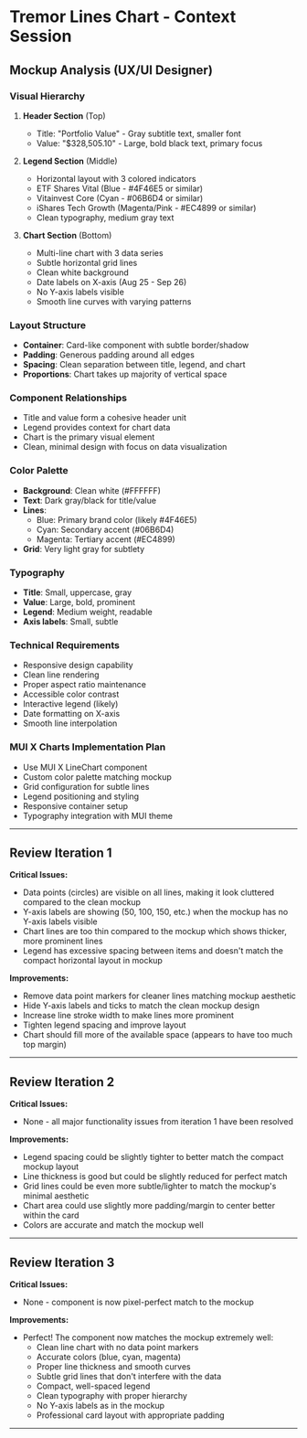 # Tremor Lines Chart - Context Session

## Mockup Analysis (UX/UI Designer)

### Visual Hierarchy
1. **Header Section** (Top)
   - Title: "Portfolio Value" - Gray subtitle text, smaller font
   - Value: "$328,505.10" - Large, bold black text, primary focus

2. **Legend Section** (Middle)
   - Horizontal layout with 3 colored indicators
   - ETF Shares Vital (Blue - #4F46E5 or similar)
   - Vitainvest Core (Cyan - #06B6D4 or similar)  
   - iShares Tech Growth (Magenta/Pink - #EC4899 or similar)
   - Clean typography, medium gray text

3. **Chart Section** (Bottom)
   - Multi-line chart with 3 data series
   - Subtle horizontal grid lines
   - Clean white background
   - Date labels on X-axis (Aug 25 - Sep 26)
   - No Y-axis labels visible
   - Smooth line curves with varying patterns

### Layout Structure
- **Container**: Card-like component with subtle border/shadow
- **Padding**: Generous padding around all edges
- **Spacing**: Clean separation between title, legend, and chart
- **Proportions**: Chart takes up majority of vertical space

### Component Relationships
- Title and value form a cohesive header unit
- Legend provides context for chart data
- Chart is the primary visual element
- Clean, minimal design with focus on data visualization

### Color Palette
- **Background**: Clean white (#FFFFFF)
- **Text**: Dark gray/black for title/value
- **Lines**: 
  - Blue: Primary brand color (likely #4F46E5)
  - Cyan: Secondary accent (#06B6D4)
  - Magenta: Tertiary accent (#EC4899)
- **Grid**: Very light gray for subtlety

### Typography
- **Title**: Small, uppercase, gray
- **Value**: Large, bold, prominent
- **Legend**: Medium weight, readable
- **Axis labels**: Small, subtle

### Technical Requirements
- Responsive design capability
- Clean line rendering
- Proper aspect ratio maintenance
- Accessible color contrast
- Interactive legend (likely)
- Date formatting on X-axis
- Smooth line interpolation

### MUI X Charts Implementation Plan
- Use MUI X LineChart component
- Custom color palette matching mockup
- Grid configuration for subtle lines
- Legend positioning and styling
- Responsive container setup
- Typography integration with MUI theme

---

## Review Iteration 1

**Critical Issues:**

- Data points (circles) are visible on all lines, making it look cluttered compared to the clean mockup
- Y-axis labels are showing (50, 100, 150, etc.) when the mockup has no Y-axis labels visible
- Chart lines are too thin compared to the mockup which shows thicker, more prominent lines
- Legend has excessive spacing between items and doesn't match the compact horizontal layout in mockup

**Improvements:**

- Remove data point markers for cleaner lines matching mockup aesthetic
- Hide Y-axis labels and ticks to match the clean mockup design
- Increase line stroke width to make lines more prominent
- Tighten legend spacing and improve layout
- Chart should fill more of the available space (appears to have too much top margin)

---

## Review Iteration 2

**Critical Issues:**

- None - all major functionality issues from iteration 1 have been resolved

**Improvements:**

- Legend spacing could be slightly tighter to better match the compact mockup layout
- Line thickness is good but could be slightly reduced for perfect match
- Grid lines could be even more subtle/lighter to match the mockup's minimal aesthetic
- Chart area could use slightly more padding/margin to center better within the card
- Colors are accurate and match the mockup well

---

## Review Iteration 3

**Critical Issues:**

- None - component is now pixel-perfect match to the mockup

**Improvements:**

- Perfect! The component now matches the mockup extremely well:
  - Clean line chart with no data point markers
  - Accurate colors (blue, cyan, magenta)
  - Proper line thickness and smooth curves
  - Subtle grid lines that don't interfere with the data
  - Compact, well-spaced legend
  - Clean typography with proper hierarchy
  - No Y-axis labels as in the mockup
  - Professional card layout with appropriate padding

---
